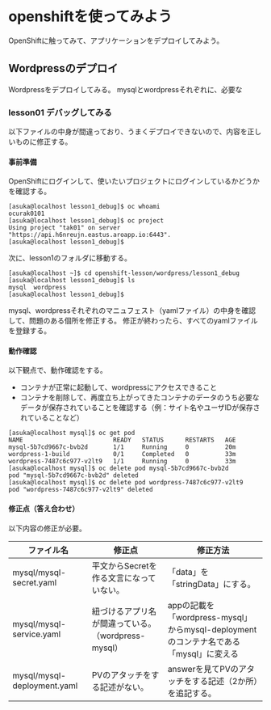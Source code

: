 # openshiftを使ってみよう
OpenShiftに触ってみて、アプリケーションをデプロイしてみよう。

## Wordpressのデプロイ
Wordpressをデプロイしてみる。
mysqlとwordpressそれぞれに、必要な

### lesson01 デバッグしてみる
以下ファイルの中身が間違っており、うまくデプロイできないので、内容を正しいものに修正する。

#### 事前準備

OpenShiftにログインして、使いたいプロジェクトにログインしているかどうかを確認する。
```
[asuka@localhost lesson1_debug]$ oc whoami
ocurak0101
[asuka@localhost lesson1_debug]$ oc project
Using project "tak01" on server "https://api.h6nreujn.eastus.aroapp.io:6443".
[asuka@localhost lesson1_debug]$
```

次に、lesson1のフォルダに移動する。
```
[asuka@localhost ~]$ cd openshift-lesson/wordpress/lesson1_debug
[asuka@localhost lesson1_debug]$ ls
mysql  wordpress
[asuka@localhost lesson1_debug]$
```
mysql、wordpressそれぞれのマニュフェスト（yamlファイル）の中身を確認して、問題のある個所を修正する。
修正が終わったら、すべてのyamlファイルを登録する。


#### 動作確認
以下観点で、動作確認をする。

* コンテナが正常に起動して、wordpressにアクセスできること
* コンテナを削除して、再度立ち上がってきたコンテナのデータのうち必要なデータが保存されていることを確認する（例：サイト名やユーザIDが保存されていることなど）

```
[asuka@localhost mysql]$ oc get pod
NAME                         READY   STATUS      RESTARTS   AGE
mysql-5b7cd9667c-bvb2d       1/1     Running     0          20m
wordpress-1-build            0/1     Completed   0          33m
wordpress-7487c6c977-v2lt9   1/1     Running     0          33m
[asuka@localhost mysql]$ oc delete pod mysql-5b7cd9667c-bvb2d
pod "mysql-5b7cd9667c-bvb2d" deleted
[asuka@localhost mysql]$ oc delete pod wordpress-7487c6c977-v2lt9
pod "wordpress-7487c6c977-v2lt9" deleted
```

#### 修正点（答え合わせ）
以下内容の修正が必要。

| ファイル名 | 修正点 | 修正方法 |
| --- | --- | --- |
| mysql/mysql-secret.yaml | 平文からSecretを作る文言になっていない。 | 「data」を「stringData」にする。|
| mysql/mysql-service.yaml | 紐づけるアプリ名が間違っている。（wordpress-mysql）| appの記載を「wordpress-mysql」からmysql-deploymentのコンテナ名である「mysql」に変える |
| mysql/mysql-deployment.yaml | PVのアタッチをする記述がない。| answerを見てPVのアタッチをする記述（2か所）を追記する。|


